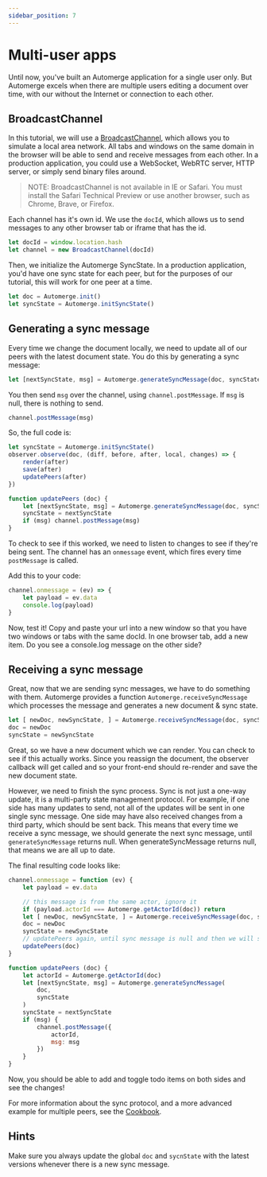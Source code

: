 ```yaml
---
sidebar_position: 7
---
```

# Multi-user apps

Until now, you've built an Automerge application for a single user only. But Automerge excels when there are multiple users editing a document over time, with our without the Internet or connection to each other.

## BroadcastChannel

In this tutorial, we will use a [BroadcastChannel](https://developer.mozilla.org/en-US/docs/Web/API/BroadcastChannel), which allows you to simulate a local area network. All tabs and windows on the same domain in the browser will be able to send and receive messages from each other. In a production application, you could use a WebSocket, WebRTC server, HTTP server, or simply send binary files around. 

> NOTE: BroadcastChannel is not available in IE or Safari. You must install the Safari Technical Preview or use another browser, such as Chrome, Brave, or Firefox.

Each channel has it's own id. We use the `docId`, which allows us to send messages to any other browser tab or iframe that has the id.

```js
let docId = window.location.hash
let channel = new BroadcastChannel(docId)
```

Then, we initialize the Automerge SyncState. In a production application, you'd have one sync state for each peer, but for the purposes of our tutorial, this will work for one peer at a time.

```js
let doc = Automerge.init()
let syncState = Automerge.initSyncState()
```

## Generating a sync message

Every time we change the document locally, we need to update all of our peers with the latest document state. You do this by generating a sync message:

```js
let [nextSyncState, msg] = Automerge.generateSyncMessage(doc, syncState)
```

You then send `msg` over the channel, using `channel.postMessage`. If `msg` is null, there is nothing to send.

```js
channel.postMessage(msg)
```

So, the full code is:

```js
let syncState = Automerge.initSyncState()
observer.observe(doc, (diff, before, after, local, changes) => {
    render(after)
    save(after)
    updatePeers(after)
})

function updatePeers (doc) {
    let [nextSyncState, msg] = Automerge.generateSyncMessage(doc, syncState)
    syncState = nextSyncState
    if (msg) channel.postMessage(msg)
}
```

To check to see if this worked, we need to listen to changes to see if they're being sent. The channel has an `onmessage` event, which fires every time `postMessage` is called. 

Add this to your code:

```js
channel.onmessage = (ev) => {
    let payload = ev.data
    console.log(payload)
}
```

Now, test it! Copy and paste your url into a new window so that you have two windows or tabs with the same docId. In one browser tab, add a new item. Do you see a console.log message on the other side?

## Receiving a sync message

Great, now that we are sending sync messages, we have to do something with them. Automerge provides a function `Automerge.receiveSyncMessage` which processes the message and generates a new document & sync state.

```js
let [ newDoc, newSyncState, ] = Automerge.receiveSyncMessage(doc, syncState, payload.msg)
doc = newDoc
syncState = newSyncState
```

Great, so we have a new document which we can render. You can check to see if this actually works. Since you reassign the document, the observer callback will get called and so your front-end should re-render and save the new document state.

However, we need to finish the sync process. Sync is not just a one-way update, it is a multi-party state management protocol. For example, if one side has many updates to send, not all of the updates will be sent in one single sync message. One side may have also received changes from a third party, which should be sent back. This means that every time we receive a sync message, we should generate the next sync message, until `generateSyncMessage` returns null. When generateSyncMessage returns null, that means we are all up to date.

The final resulting code looks like:

```js
channel.onmessage = function (ev) {
    let payload = ev.data

    // this message is from the same actor, ignore it
    if (payload.actorId === Automerge.getActorId(doc)) return 
    let [ newDoc, newSyncState, ] = Automerge.receiveSyncMessage(doc, syncState, payload.msg)
    doc = newDoc
    syncState = newSyncState
    // updatePeers again, until sync message is null and then we will stop
    updatePeers(doc)
}

function updatePeers (doc) {
    let actorId = Automerge.getActorId(doc)
    let [nextSyncState, msg] = Automerge.generateSyncMessage(
        doc, 
        syncState
    )
    syncState = nextSyncState
    if (msg) {
        channel.postMessage({
            actorId,
            msg: msg
        })
    }
}
```

Now, you should be able to add and toggle todo items on both sides and see the changes!

For more information about the sync protocol, and a more advanced example for multiple peers, see the [Cookbook](/docs/cookbook/real-time).

## Hints

Make sure you always update the global `doc` and `sycnState` with the latest versions whenever there is a new sync message.
